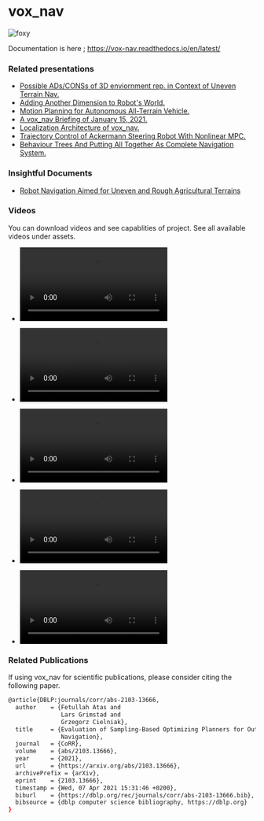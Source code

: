 # vox_nav
![foxy](https://github.com/jediofgever/vox_nav/workflows/foxy/badge.svg)  

Documentation is here ; https://vox-nav.readthedocs.io/en/latest/
 
### Related presentations
* [Possible ADs/CONSs of 3D enviornment rep. in Context of Uneven Terrain Nav.](assets/presentation_0.pdf)
* [Adding Another Dimension to Robot's World.](assets/presentation_1.pdf)
* [Motion Planning for Autonomous All-Terrain Vehicle.](assets/presentation_2.pdf)
* [A vox_nav Briefing of January 15, 2021.](assets/presentation_3.pdf)
* [Localization Architecture of vox_nav.](assets/presentation_4.pdf)
* [Trajectory Control of Ackermann Steering Robot With Nonlinear MPC.](assets/presentation_5.pdf)
* [Behaviour Trees And Putting All Together As Complete Navigation System.](assets/presentation_6.pdf)

### Insightful Documents
* [Robot Navigation Aimed for Uneven and Rough Agricultural Terrains](assets/prposal.pdf)

### Videos 

You can download videos and see capablities of project. See all available videos under assets.

* ![MPC following a Trajectory](assets/mpc_3.mp4)

* ![Full Navigation using Behaviour Trees](assets/navigation_in_action.mp4)

* ![Full Navigation DUBINS space](assets/navigation_dubins_space.mp4)

* ![Full Navigation SE3 space](assets/navigation_se3_planner.mp4)

* ![Full Navigation REEDSPEEP space](assets/navigation_se2_control_planner.mp4)

### Related Publications

If using vox_nav for scientific publications, please consider citing the following paper.

```bash
@article{DBLP:journals/corr/abs-2103-13666,
  author    = {Fetullah Atas and
               Lars Grimstad and
               Grzegorz Cielniak},
  title     = {Evaluation of Sampling-Based Optimizing Planners for Outdoor Robot
               Navigation},
  journal   = {CoRR},
  volume    = {abs/2103.13666},
  year      = {2021},
  url       = {https://arxiv.org/abs/2103.13666},
  archivePrefix = {arXiv},
  eprint    = {2103.13666},
  timestamp = {Wed, 07 Apr 2021 15:31:46 +0200},
  biburl    = {https://dblp.org/rec/journals/corr/abs-2103-13666.bib},
  bibsource = {dblp computer science bibliography, https://dblp.org}
}
```
